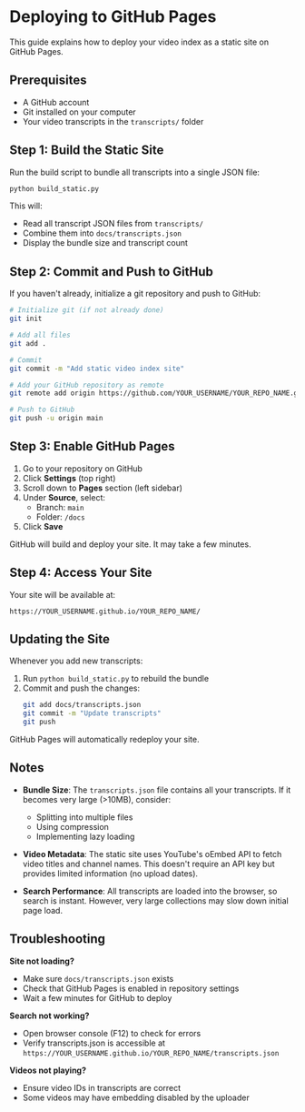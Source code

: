 # Deploying to GitHub Pages

This guide explains how to deploy your video index as a static site on GitHub Pages.

## Prerequisites

- A GitHub account
- Git installed on your computer
- Your video transcripts in the `transcripts/` folder

## Step 1: Build the Static Site

Run the build script to bundle all transcripts into a single JSON file:

```bash
python build_static.py
```

This will:
- Read all transcript JSON files from `transcripts/`
- Combine them into `docs/transcripts.json`
- Display the bundle size and transcript count

## Step 2: Commit and Push to GitHub

If you haven't already, initialize a git repository and push to GitHub:

```bash
# Initialize git (if not already done)
git init

# Add all files
git add .

# Commit
git commit -m "Add static video index site"

# Add your GitHub repository as remote
git remote add origin https://github.com/YOUR_USERNAME/YOUR_REPO_NAME.git

# Push to GitHub
git push -u origin main
```

## Step 3: Enable GitHub Pages

1. Go to your repository on GitHub
2. Click **Settings** (top right)
3. Scroll down to **Pages** section (left sidebar)
4. Under **Source**, select:
   - Branch: `main`
   - Folder: `/docs`
5. Click **Save**

GitHub will build and deploy your site. It may take a few minutes.

## Step 4: Access Your Site

Your site will be available at:
```
https://YOUR_USERNAME.github.io/YOUR_REPO_NAME/
```

## Updating the Site

Whenever you add new transcripts:

1. Run `python build_static.py` to rebuild the bundle
2. Commit and push the changes:
   ```bash
   git add docs/transcripts.json
   git commit -m "Update transcripts"
   git push
   ```

GitHub Pages will automatically redeploy your site.

## Notes

- **Bundle Size**: The `transcripts.json` file contains all your transcripts. If it becomes very large (>10MB), consider:
  - Splitting into multiple files
  - Using compression
  - Implementing lazy loading
  
- **Video Metadata**: The static site uses YouTube's oEmbed API to fetch video titles and channel names. This doesn't require an API key but provides limited information (no upload dates).

- **Search Performance**: All transcripts are loaded into the browser, so search is instant. However, very large collections may slow down initial page load.

## Troubleshooting

**Site not loading?**
- Make sure `docs/transcripts.json` exists
- Check that GitHub Pages is enabled in repository settings
- Wait a few minutes for GitHub to deploy

**Search not working?**
- Open browser console (F12) to check for errors
- Verify transcripts.json is accessible at `https://YOUR_USERNAME.github.io/YOUR_REPO_NAME/transcripts.json`

**Videos not playing?**
- Ensure video IDs in transcripts are correct
- Some videos may have embedding disabled by the uploader
